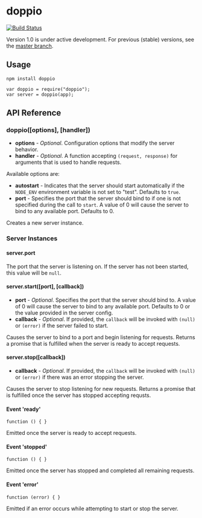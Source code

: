doppio
======

[![Build Status](https://travis-ci.org/jagoda/doppio.png?branch=1.0)](https://travis-ci.org/jagoda/doppio)

Version 1.0 is under active development. For previous (stable) versions, see the
[master branch](https://github.com/jagoda/doppio/tree/master).

## Usage

	npm install doppio

	var doppio = require("doppio");
	var server = doppio(app);

## API Reference

### doppio([options], [handler])

 + **options** - _Optional_. Configuration options that modify the server
   behavior.
 + **handler** - _Optional_. A function accepting `(request, response)` for
   arguments that is used to handle requests.

Available options are:
 + **autostart** - Indicates that the server should start automatically if the
   `NODE_ENV` environment variable is not set to "test". Defaults to `true`.
 + **port** - Specifies the port that the server should bind to if one is not
   specified during the call to `start`. A value of 0 will cause the server to
   bind to any available port. Defaults to 0.

Creates a new server instance.

### Server Instances

#### server.port

The port that the server is listening on. If the server has not been started,
this value will be `null`.

#### server.start([port], [callback])

 + **port** - _Optional_. Specifies the port that the server should bind to.
   A value of 0 will cause the server to bind to any available port. Defaults to
   0 or the value provided in the server config.
 + **callback** - _Optional_. If provided, the `callback` will be invoked with
   `(null)` or `(error)` if the server failed to start.

Causes the server to bind to a port and begin listening for requests. Returns a
promise that is fulfilled when the server is ready to accept requests.

#### server.stop([callback])

 + **callback** - _Optional_. If provided, the `callback` will be invoked with
   `(null)` or `(error)` if there was an error stopping the server.

Causes the server to stop listening for new requests. Returns a promise that is
fulfilled once the server has stopped accepting requsts.

#### Event 'ready'

	function () { }

Emitted once the server is ready to accept requests.

#### Event 'stopped'

	function () { }

Emitted once the server has stopped and completed all remaining requests.

#### Event 'error'

	function (error) { }

Emitted if an error occurs while attempting to start or stop the server.

[express]: http://expressjs.com/ "Express"
